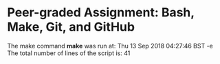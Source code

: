 # Peer-graded Assignment: Bash, Make, Git, and GitHub
 The make command **make** was run at:
Thu 13 Sep 2018 04:27:46 BST
-e The total number of lines of the script is:
41
